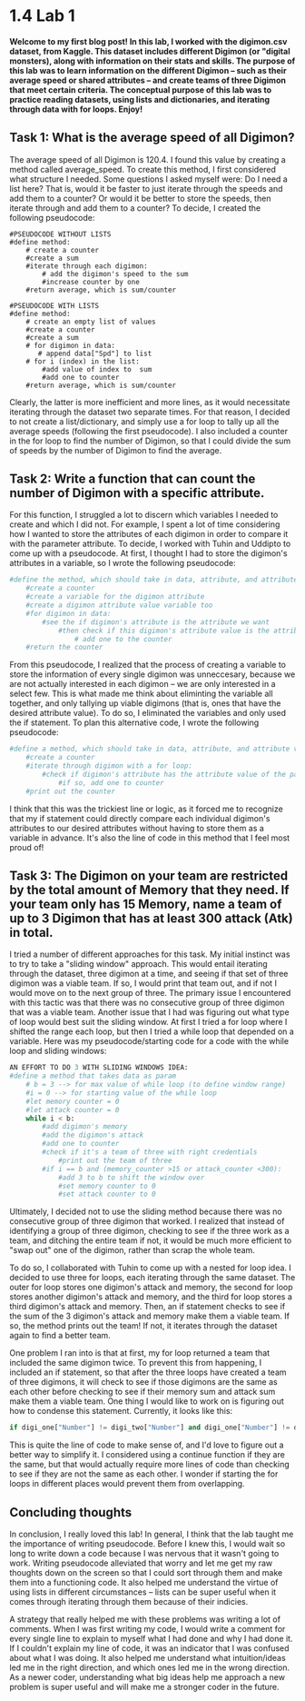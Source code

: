 # 1.4 Lab 1
#### Welcome to my first blog post! In this lab, I worked with the digimon.csv dataset, from Kaggle. This dataset includes different Digimon (or "digital monsters), along with information on their stats and skills. The purpose of this lab was to learn information on the different Digimon – such as their average speed or shared attributes – and create teams of three Digimon that meet certain criteria. The conceptual purpose of this lab was to practice reading datasets, using lists and dictionaries, and iterating through data with for loops. Enjoy! 






## Task 1: What is the average speed of all Digimon?

The average speed of all Digimon is 120.4. I found this value by creating a method called average_speed. To create this method, I first considered what structure I needed. Some questions I asked myself were: Do I need a list here? That is, would it be faster to just iterate through the speeds and add them to a counter? Or would it be better to store the speeds, then iterate through and add them to a counter?  To decide, I created the following pseudocode: 

```python:
#PSEUDOCODE WITHOUT LISTS
#define method:
    # create a counter
    #create a sum
    #iterate through each digimon:
        # add the digimon's speed to the sum
        #increase counter by one
    #return average, which is sum/counter

#PSEUDOCODE WITH LISTS
#define method:
    # create an empty list of values
    #create a counter
    #create a sum
    # for digimon in data:
       # append data["Spd"] to list
    # for i (index) in the list:
        #add value of index to  sum
        #add one to counter
    #return average, which is sum/counter
```
Clearly, the latter is more inefficient and more lines, as it would necessitate iterating through the dataset two separate times. For that reason, I decided to not create a list/dictionary, and simply use a for loop to tally up all the average speeds (following the first pseudocode). I also included a counter in the for loop to find the number of Digimon, so that I could divide the sum of speeds by the number of Digimon to find the average. 



## Task 2: Write a function that can count the number of Digimon with a specific attribute.
For this function, I struggled a lot to discern which variables I needed to create and which I did not. For example, I spent a lot of time considering how I wanted to store the attributes of each digimon in order to compare it with the parameter attribute. To decide, I worked with Tuhin and Uddipto to come up with a pseudocode. At first, I thought I had to store the digimon's attributes in a variable, so I wrote the following pseudocode:

```python
#define the method, which should take in data, attribute, and attribute values  
    #create a counter
    #create a variable for the digimon attribute
    #create a digimon attribute value variable too
    #for digimon in data:  
        #see the if digimon's attribute is the attribute we want
            #then check if this digimon's attribute value is the attribute value we want
                # add one to the counter
    #return the counter
```

From this pseudocode, I realized that the process of creating a variable to store the information of every single digimon was unneccesary, because we are not actually interested in each digimon – we are only interested in a select few. This is what made me think about eliminting the variable all together, and only tallying up viable digimons (that is, ones that have the desired attribute value). To do so, I eliminated the variables and only used the if statement. To plan this alternative code, I wrote the following pseudocode:

```python
#define a method, which should take in data, attribute, and attribute values:
    #create a counter
    #iterate through digimon with a for loop:
        #check if digimon's attribute has the attribute value of the parameter of the method
            #if so, add one to counter
    #print out the counter

```
I think that this was the trickiest line or logic, as it forced me to recognize that my if statement could directly compare each individual digimon's attributes to our desired attributes without having to store them as a variable in advance. It's also the line of code in this method that I feel most proud of! 




## Task 3: The Digimon on your team are restricted by the total amount of Memory that they need. If your team only has 15 Memory, name a team of up to 3 Digimon that has at least 300 attack (Atk) in total.

I tried a number of different approaches for this task. My initial instinct was to try to take a "sliding window" approach. This would entail iterating through the dataset, three digimon at a time, and seeing if that set of three digimon was a viable team. If so, I would print that team out, and if not I would move on to the next group of three. The primary issue I encountered with this tactic was that there was no consecutive group of three digimon that was a viable team. Another issue that I had was figuring out what type of loop would best suit the sliding window. At first I tried a for loop where I shifted the range each loop, but then I tried a while loop that depended on a variable. Here was my pseudocode/starting code for a code with the while loop and sliding windows:

```python
AN EFFORT TO DO 3 WITH SLIDING WINDOWS IDEA:
#define a method that takes data as param
    # b = 3 --> for max value of while loop (to define window range)
    #i = 0 --> for starting value of the while loop
    #let memory counter = 0 
    #let attack counter = 0
    while i < b:
        #add digimon's memory
        #add the digimon's attack
        #add one to counter
        #check if it's a team of three with right credentials
            #print out the team of three   
        #if i == b and (memory_counter >15 or attack_counter <300):
            #add 3 to b to shift the window over
            #set memory counter to 0
            #set attack counter to 0

```
Ultimately, I decided not to use the sliding method because there was no consecutive group of three digimon that worked. I realized that instead of identifying a group of three digimon, checking to see if the three work as a team, and ditching the entire team if not, it would be much more efficient to "swap out" one of the digimon, rather than scrap the whole team. 

To do so, I collaborated with Tuhin to come up with a nested for loop idea. I decided to use three for loops, each iterating through the same dataset. The outer for loop stores one digimon's attack and memory, the second for loop stores another digimon's attack and memory, and the third for loop stores a third digimon's attack and memory. Then, an if statement checks to see if the sum of the 3 digimon's attack and memory make them a viable team. If so, the method prints out the team! If not, it iterates through the dataset again to find a better team.

One problem I ran into is that at first, my for loop returned a team that included the same digimon twice. To prevent this from happening, I included an if statement, so that after the three loops have created a team of three digimons, it will check to see if those digimons are the same as each other before checking to see if their memory sum and attack sum make them a viable team. One thing I would like to work on is figuring out how to condense this statement. Currently, it looks like this:

```python
if digi_one["Number"] != digi_two["Number"] and digi_one["Number"] != digi_three["Number"] and digi_two["Number"] != digi_three["Number"]:
```
This is quite the line of code to make sense of, and I'd love to figure out a better way to simplify it. I considered using a continue function if they are the same, but that would actually require more lines of code than checking to see if they are not the same as each other. I wonder if starting the for loops in different places would prevent them from overlapping. 




## Concluding thoughts
In conclusion, I really loved this lab! In general, I think that the lab taught me the importance of writing pseudocode. Before I knew this, I would wait so long to write down a code because I was nervous that it wasn't going to work. Writing pseudocode alleviated that worry and let me get my raw thoughts down on the screen so that I could sort through them and make them into a functioning code. It also helped me understand the virtue of using lists in different circumstances – lists can be super useful when it comes through iterating through them because of their indicies. 

A strategy that really helped me with these problems was writing a lot of comments. When I was first writing my code, I would write a comment for every single line to explain to myself what I had done and why I had done it. If I couldn't explain my line of code, it was an indicator that I was confused about what I was doing. It also helped me understand what intuition/ideas led me in the right direction, and which ones led me in the wrong direction. As a newer coder, understanding what big ideas help me approach a new problem is super useful and will make me a stronger coder in the future. 

